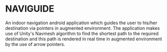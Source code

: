 # NAVIGUIDE
An indoor navigation android application which guides the user to his/her destination via pointers in augmented environment.
The application makes use of Unity's Navmesh algorithm to find the shortest path to the required destination and this path is rendered in real time in augmented environment by the use of arrow pointers.

